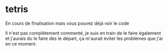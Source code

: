 # tetris

En cours de finalisation mais vous pouvez déjà voir le code

Il n'est pas complètement commenté, je suis en train de le faire également et j'aurais du le faire dès le départ, ça m'aurait éviter les problèmes que j'ai en ce moment.
